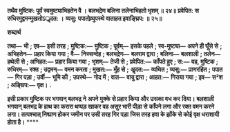 **तथैव मुष्टिक: पूर्वं स्वमुष्ट्याभिहतेन वै ।** **बलभद्रेण बलिना तलेनाभिहतो भृशम् ॥ २४॥** **प्रवेपित: स रुधिरमुद्वमन्मुखतोऽॢदत: ।** **व्यसु: पपातोव्र्युपस्थे वाताहत इवाङ्घ्रिप: ॥ २५॥** 

**शब्दार्थ** 

**तथा—** **भी** **; एव—** **इसी तरह** **; मुष्टिक:—** **मुष्टिक** **; पूर्वम्—** **इसके पहले** **; स्व-मुष्ट्या—** **अपने ही घूँसे से** **; अभिहतेन—** **प्रहार किया** **गया** **; वै—** **निस्सन्देह** **; बलभद्रेण—** **बलराम द्वारा** **; बलिना—** **बलशाली** **; तलेन—** **हथेली से** **; अभिहत:—** **प्रहार किया गया** **;** **भृशम्—** **तेजी से** **; प्रवेपित:—** **काँपते हुए** **; स:—** **वह, मुष्टिक** **; रुधिरम्—** **रक्त** **; उद्वमन्—** **वमन करता** **; मुखत:—** **मुँह से** **;** **अॢदत:—** **व्यथित** **; व्यसु:—** **प्राणरहित** **; पपात—** **गिर पड़ा** **; उर्वी—** **भूमि की** **; उपस्थे—** **गोद में** **; वात—** **वायु द्वारा** **; आहत:—** **गिराया गया** **; इव—** **स²श** **; अङ्घ्रिप:—** **वृक्ष।** **.** 

**इसी प्रकार मुष्टिक पर भगवान् बलभद्र ने अपने मुक्के से प्रहार किया और उसका वध कर** **दिया। बलशाली भगवान् बलभद्र के हाथ का करारा थप्पड़ खाकर वह असुर भारी पीड़ा से** **काँपने लगा और रक्त वमन करने लगा। तत्पश्चात् निष्प्राण होकर जमीन पर उसी तरह गिर पड़ा** **जिस तरह हवा के झोंके से कोई वृक्ष धराशायी होता है।** **** 